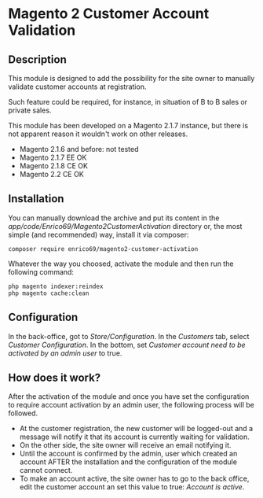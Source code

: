 # Magento 2 Customer Account Validation

## Description
This module is designed to add the possibility for the site owner to manually validate customer accounts at registration.

Such feature could be required, for instance, in situation of B to B sales or private sales.


This module has been developed on a Magento 2.1.7 instance, but there is not apparent reason it wouldn't
work on other releases.

* Magento 2.1.6 and before: not tested
* Magento 2.1.7 EE OK
* Magento 2.1.8 CE OK
* Magento 2.2 CE OK

## Installation

You can manually download the archive and put its content in the _app/code/Enrico69/Magento2CustomerActivation_ directory or, the most simple (and recommended) way, install it via composer:

```
composer require enrico69/magento2-customer-activation
```

Whatever the way you choosed, activate the module and then run the following command:

```
php magento indexer:reindex
php magento cache:clean
```

## Configuration

In the back-office, got to _Store/Configuration_. In the _Customers_ tab, select _Customer
Configuration_. In the bottom, set _Customer account need to be activated by an admin user_ to true.

## How does it work?
After the activation of the module and once you have set the configuration to require account
activation by an admin user, the following process will be followed.

* At the customer registration, the new customer will be logged-out and a message
will notify it that its account is currently waiting for validation.
* On the other side, the site owner will receive an email notifying it.
* Until the account is confirmed by the admin, user which created an account AFTER
the installation and the configuration of the module cannot connect.
* To make an account active, the site owner has to go to the back office, edit the 
customer account an set this value to true: _Account is active_.
